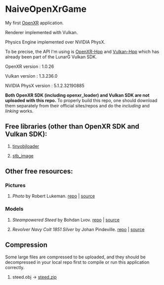 # NaiveOpenXrGame

My first [OpenXR](https://github.com/KhronosGroup/OpenXR-SDK/) application.

Renderer implemented with Vulkan.

Physics Engine implemented over NVIDIA PhysX.

To be precise, the API I'm using is [OpenXR-Hpp](https://github.com/KhronosGroup/OpenXR-Hpp) and [Vulkan-Hpp](https://github.com/KhronosGroup/Vulkan-Hpp) which has already been part of the LunarG Vulkan SDK.

OpenXR version : 1.0.26

Vulkan version : 1.3.236.0

NVIDIA PhysX version : 5.1.2.32190885

**Both OpenXR SDK (including openxr_loader) and Vulkan SDK are not uploaded with this repo.** To properly build this repo, one should download them separately from their official sites/repos and do the *including* and *linking* works.

## Free libraries (other than OpenXR SDK and Vulkan SDK):

1. [tinyobjloader](https://github.com/tinyobjloader/tinyobjloader)

2. [stb_image](https://github.com/nothings/stb)

## Other free resources:

### Pictures

1. *Photo* by Robert Lukeman. 
[repo](NaiveOpenXrGame/textures/robert-lukeman-PH0HYjsf2n8-unsplash.jpg) |
[source](https://unsplash.com/photos/PH0HYjsf2n8)

### Models

1. *Steampowered Steed* by Bohdan Lvov. 
[repo](NaiveOpenXrGame/models/steed) |
[source](https://sketchfab.com/3d-models/steampowered-steed-95537929b1c04dc5a3d0b8fdc5310ee1)

2. *Revolver Navy Colt 1851 Silver* by Johan Pindeville. 
[repo](NaiveOpenXrGame/models/revolver) | 
[source](https://sketchfab.com/3d-models/revolver-navy-colt-1851-silver-c254bb8ee01a4d9db9e6bbdc652d6c11)

## Compression

Some large files are compressed to be uploaded, and they should be decompressed in your local repo first to compile or run this application correctly.

1. steed.obj -> [steed.zip](NaiveOpenXrGame/models/steed/steed.zip)
